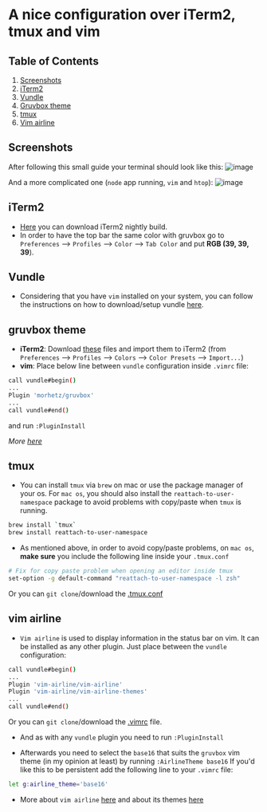 # A nice configuration over iTerm2, tmux and vim

## Table of Contents
1. [Screenshots](#screenshots)
2. [iTerm2](#iterm2)
3. [Vundle](#vundle)
4. [Gruvbox theme](#gruvbox-theme)
5. [tmux](#tmux)
6. [Vim airline](#vim-airline)

## Screenshots
After following this small guide your terminal should look like this:
![image][terminal-img]

And a more complicated one (`node` app running, `vim` and `htop`):
![image][terminal-dev-img]

## iTerm2
- [Here][nightly] you can download iTerm2 nightly build.
- In order to have the top bar the same color with gruvbox go to `Preferences` --> `Profiles` --> `Color` --> `Tab Color` and put **RGB (39, 39, 39**).
## Vundle
- Considering that you have `vim` installed on your system, you can follow the instructions on how to download/setup vundle [here][vundle-tut].

## gruvbox theme
- **iTerm2**: Download [these][gruviterm] files and import them to iTerm2 (from `Preferences` --> `Profiles` --> `Colors` --> `Color Presets` --> `Import...`)
- **vim**: Place below line between `vundle` configuration inside `.vimrc` file:
```sh
call vundle#begin()
...
Plugin 'morhetz/gruvbox'
...
call vundle#end()
```
and run `:PluginInstall`

_More [here][gruv]_

## tmux
- You can install `tmux` via `brew` on mac or use the package manager of your os. For `mac os`, you should also install the `reattach-to-user-namespace` package to avoid problems with copy/paste when `tmux` is running.
```sh
brew install `tmux`
brew install reattach-to-user-namespace
```

- As mentioned above, in order to avoid copy/paste problems, on `mac os`, **make sure** you include the following line inside your `.tmux.conf`
```sh
# Fix for copy paste problem when opening an editor inside tmux
set-option -g default-command "reattach-to-user-namespace -l zsh"
```
Or you can `git clone`/download the [.tmux.conf](./.tmux.conf)
## vim airline
- `Vim airline` is used to display information in the status bar on vim. It can be installed as any other plugin.
Just place between the `vundle` configuration:
```sh
call vundle#begin()
...
Plugin 'vim-airline/vim-airline'
Plugin 'vim-airline/vim-airline-themes'
...
call vundle#end()
```
Or you can `git clone`/download the [.vimrc](./.vimrc) file.
- And as with any `vundle` plugin you need to run `:PluginInstall`

- Afterwards you need to select the `base16` that suits the `gruvbox` vim theme (in my opinion at least) by running `:AirlineTheme base16`
If you'd like this to be persistent add the following line to your `.vimrc` file:
```sh
let g:airline_theme='base16'
```
- More about `vim airline` [here][airline] and about its themes [here][airline-themes]


[nightly]: https://iTerm2.com/downloads/nightly/#/section/home
[gruviterm]: https://github.com/morhetz/gruvbox-contrib/tree/master/iterm2
[vundle-tut]: https://github.com/VundleVim/Vundle.vim#quick-start
[gruv]: https://github.com/morhetz/gruvbox
[airline]: https://github.com/vim-airline/vim-airline#themes
[airline-themes]: https://github.com/vim-airline/vim-airline/wiki/Screenshots
[terminal-img]: http://i.imgur.com/oSA7DNM.png
[terminal-dev-img]: http://i.imgur.com/VSfdtl5.png